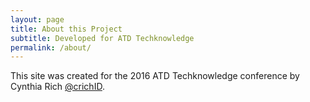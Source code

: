 ```yaml
---
layout: page
title: About this Project
subtitle: Developed for ATD Techknowledge
permalink: /about/
---
```


This site was created for the 2016 ATD Techknowledge conference by Cynthia Rich [@crichID](https://github.com/crichID).
